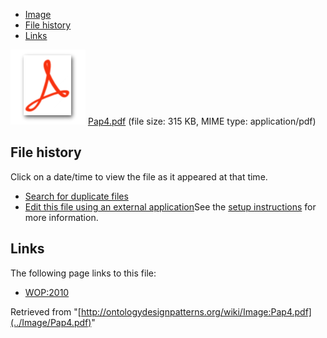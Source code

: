 * [Image](../Image/Pap4.pdf#file)
* [File history](../Image/Pap4.pdf#filehistory)
* [Links](../Image/Pap4.pdf#filelinks)

[![](../skins/common/images/icons/fileicon-pdf.png)](../Image/Pap4.pdf "Pap4.pdf")
[Pap4.pdf](../images/4/4d/Pap4.pdf "Pap4.pdf")‎  (file size: 315 KB, MIME type: application/pdf)





## File history

Click on a date/time to view the file as it appeared at that time.



  
* [Search for duplicate files](http://ontologydesignpatterns.org/wiki/Special:FileDuplicateSearch/Pap4.pdf "Special:FileDuplicateSearch/Pap4.pdf")
* [Edit this file using an external application](http://ontologydesignpatterns.org/wiki/index.php?title=Image:Pap4.pdf&action=edit&externaledit=true&mode=file "Image:Pap4.pdf")See the [setup instructions](http://www.mediawiki.org/wiki/Manual:External_editors "http://www.mediawiki.org/wiki/Manual:External_editors") for more information.

## Links



The following page links to this file:


* [WOP:2010](../WOP/2010 "WOP:2010")


Retrieved from "[http://ontologydesignpatterns.org/wiki/Image:Pap4.pdf](../Image/Pap4.pdf)"